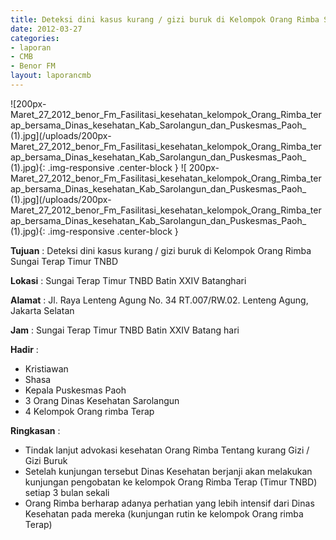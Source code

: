 ```yaml
---
title: Deteksi dini kasus kurang / gizi buruk di Kelompok Orang Rimba Sungai Terap Timur TNBD
date: 2012-03-27
categories:
- laporan
- CMB
- Benor FM
layout: laporancmb
---
```


![200px-Maret_27_2012_benor_Fm_Fasilitasi_kesehatan_kelompok_Orang_Rimba_terap_bersama_Dinas_kesehatan_Kab_Sarolangun_dan_Puskesmas_Paoh_ (1).jpg](/uploads/200px-Maret_27_2012_benor_Fm_Fasilitasi_kesehatan_kelompok_Orang_Rimba_terap_bersama_Dinas_kesehatan_Kab_Sarolangun_dan_Puskesmas_Paoh_ (1).jpg){: .img-responsive .center-block }
![ 200px-Maret_27_2012_benor_Fm_Fasilitasi_kesehatan_kelompok_Orang_Rimba_terap_bersama_Dinas_kesehatan_Kab_Sarolangun_dan_Puskesmas_Paoh_ (1).jpg](/uploads/200px-Maret_27_2012_benor_Fm_Fasilitasi_kesehatan_kelompok_Orang_Rimba_terap_bersama_Dinas_kesehatan_Kab_Sarolangun_dan_Puskesmas_Paoh_ (1).jpg){: .img-responsive .center-block }

**Tujuan** : Deteksi dini kasus kurang / gizi buruk di Kelompok Orang Rimba Sungai Terap Timur TNBD

**Lokasi** : Sungai Terap Timur TNBD Batin XXIV Batanghari

**Alamat** : Jl. Raya Lenteng Agung No. 34 RT.007/RW.02. Lenteng Agung, Jakarta Selatan

**Jam** : Sungai Terap Timur TNBD Batin XXIV Batang hari

**Hadir** : 
* Kristiawan
* Shasa
* Kepala Puskesmas Paoh
* 3 Orang Dinas Kesehatan Sarolangun
* 4 Kelompok Orang rimba Terap

**Ringkasan** : 
* Tindak lanjut advokasi kesehatan Orang Rimba Tentang kurang Gizi / Gizi Buruk
* Setelah kunjungan tersebut Dinas Kesehatan berjanji akan melakukan kunjungan pengobatan ke kelompok Orang Rimba Terap (Timur TNBD) setiap 3 bulan sekali
* Orang Rimba berharap adanya perhatian yang lebih intensif dari Dinas Kesehatan pada mereka (kunjungan rutin ke kelompok Orang rimba Terap)
